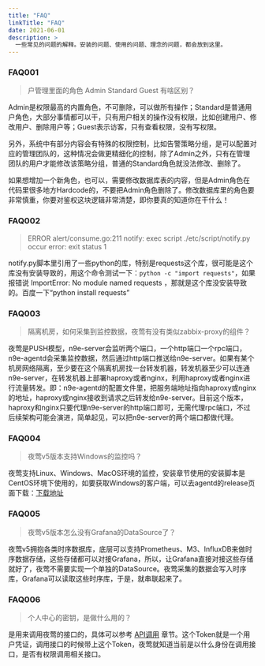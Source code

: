 ```yaml
---
title: "FAQ"
linkTitle: "FAQ"
date: 2021-06-01
description: >
  一些常见的问题的解释。安装的问题、使用的问题、理念的问题，都会放到这里。
---
```


### FAQ001

> 户管理里面的角色 Admin Standard Guest 有啥区别？

Admin是权限最高的内置角色，不可删除，可以做所有操作；Standard是普通用户角色，大部分事情都可以干，只有用户相关的操作没有权限，比如创建用户、修改用户、删除用户等；Guest表示访客，只有查看权限，没有写权限。

另外，系统中有部分内容会有特殊的权限控制，比如告警策略分组，是可以配置对应的管理团队的，这种情况会做更精细化的控制，除了Admin之外，只有在管理团队的用户才能修改该策略分组，普通的Standard角色就没法修改、删除了。

如果想增加一个新角色，也可以，需要修改数据库表的内容，但是Admin角色在代码里很多地方Hardcode的，不要把Admin角色删除了。修改数据库里的角色要非常慎重，你要对鉴权这块逻辑非常清楚，即你要真的知道你在干什么！

### FAQ002

> ERROR alert/consume.go:211 notify: exec script ./etc/script/notify.py occur error: exit status 1

notify.py脚本里引用了一些python的库，特别是requests这个库，很可能是这个库没有安装导致的，用这个命令测试一下：`python -c "import requests"`，如果报错说 ImportError: No module named requests ，那就是这个库没安装导致的。百度一下“python install requests”

### FAQ003

> 隔离机房，如何采集到监控数据，夜莺有没有类似zabbix-proxy的组件？

夜莺是PUSH模型，n9e-server会监听两个端口，一个http端口一个rpc端口，n9e-agentd会采集监控数据，然后通过http端口推送给n9e-server。如果有某个机房网络隔离，至少要在这个隔离机房找一台转发机器，转发机器至少可以连通n9e-server，在转发机器上部署haproxy或者nginx，利用haproxy或者nginx进行流量转发。即：n9e-agentd的配置文件里，把服务端地址指向haproxy或nginx的地址，haproxy或nginx接收到请求之后转发给n9e-server。目前这个版本，haproxy和nginx只要代理n9e-server的http端口即可，无需代理rpc端口，不过后续架构可能会演进，简单起见，可以把n9e-server的两个端口都做代理。

### FAQ004

> 夜莺v5版本支持Windows的监控吗？

夜莺支持Linux、Windows、MacOS环境的监控，安装章节使用的安装脚本是CentOS环境下使用的，如要获取Windows的客户端，可以去agentd的release页面下载：[下载地址](https://github.com/n9e/n9e-agentd/releases)

### FAQ005

> 夜莺v5版本怎么没有Grafana的DataSource了？

夜莺v5拥抱各类时序数据库，底层可以支持Prometheus、M3、InfluxDB来做时序数据存储，这些存储都可以对接Grafana，所以，让Grafana直接对接这些存储就好了，夜莺不需要实现一个单独的DataSource。夜莺采集的数据会写入时序库，Grafana可以读取这些时序库，于是，就串联起来了。

### FAQ006

> 个人中心的密钥，是做什么用的？

是用来调用夜莺的接口的，具体可以参考 [API调用](/docs/appendix/api/) 章节。这个Token就是一个用户凭证，调用接口的时候带上这个Token，夜莺就知道当前是以什么身份在调用接口，是否有权限调用相关接口。
